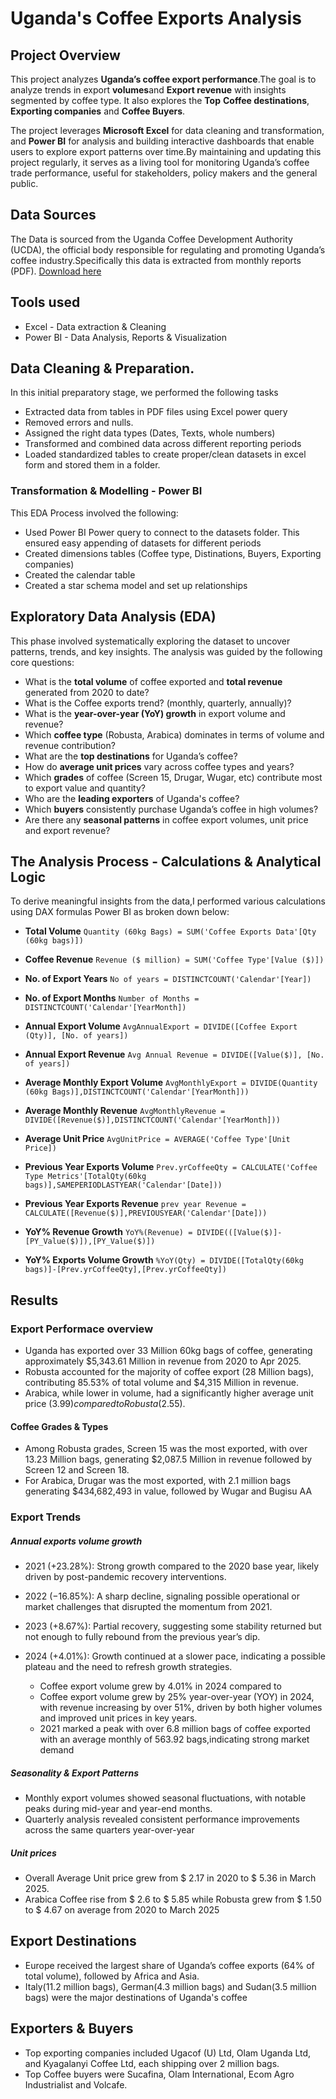 # Uganda's Coffee Exports Analysis
## Project Overview

This project analyzes **Uganda’s coffee export performance**.The goal is to analyze trends in export **volumes**and **Export revenue** with insights segmented by coffee type. It also explores the **Top** **Coffee destinations**, **Exporting companies** and **Coffee Buyers**.

The project leverages **Microsoft Excel** for data cleaning and transformation, and **Power BI** for analysis and building interactive dashboards that enable users to explore export patterns over time.By maintaining and updating this project regularly, it serves as a living tool for monitoring Uganda’s coffee trade performance, useful for stakeholders, policy makers and the general public.

## Data Sources

The Data is sourced from the Uganda Coffee Development Authority (UCDA), the official body responsible for regulating and promoting Uganda’s coffee industry.Specifically
this data is extracted from monthly reports (PDF). [Download here](https://ugandacoffee.go.ug/index.php/resource-center/reports/monthly-reports)

## Tools used

- Excel - Data extraction & Cleaning
- Power BI - Data Analysis, Reports & Visualization

## Data Cleaning & Preparation.

In this initial preparatory stage, we performed the following tasks
- Extracted data from tables in PDF files using Excel power query
- Removed errors and nulls.
- Assigned the right data types (Dates, Texts, whole numbers)
- Transformed and combined data across different reporting periods
- Loaded standardized tables to create proper/clean datasets in excel form and stored them in a folder.

### Transformation & Modelling - Power BI

This EDA Process involved the following:
- Used Power BI Power query to connect to the datasets folder. This ensured easy appending of datasets for different periods
- Created dimensions tables (Coffee type, Distinations, Buyers, Exporting companies)
- Created the calendar table
- Created a star schema model and set up relationships 


## Exploratory Data Analysis (EDA)

This phase involved systematically exploring the dataset to uncover patterns, trends, and key insights. The analysis was guided by the following core questions:

- What is the **total volume** of coffee exported and **total revenue** generated from 2020 to date?
- What is the Coffee exports trend? (monthly, quarterly, annually)?
- What is the **year-over-year (YoY) growth** in export volume and revenue?
- Which **coffee type** (Robusta, Arabica) dominates in terms of volume and revenue contribution?
- What are the **top destinations** for Uganda’s coffee?
- How do **average unit prices** vary across coffee types and years?
- Which **grades** of coffee (Screen 15, Drugar, Wugar, etc) contribute most to export value and quantity?
- Who are the **leading exporters** of Uganda's coffee?
- Which **buyers** consistently purchase Uganda’s coffee in high volumes?
- Are there any **seasonal patterns** in coffee export volumes, unit price and export revenue?

## The Analysis Process - Calculations & Analytical Logic

To derive meaningful insights from the data,I performed various calculations using DAX formulas Power BI as broken down below:

- **Total Volume**
```Quantity (60kg Bags) = SUM('Coffee Exports Data'[Qty (60kg bags)])```

- **Coffee Revenue**
  ```Revenue ($ million) = SUM('Coffee Type'[Value ($)])```

- **No. of Export Years**
  ```No of years = DISTINCTCOUNT('Calendar'[Year])```

- **No. of Export Months**
  ```Number of Months = DISTINCTCOUNT('Calendar'[YearMonth])```

- **Annual Export Volume**
  ```AvgAnnualExport = DIVIDE([Coffee Export (Qty)], [No. of years])```

- **Annual Export Revenue**
  ```Avg Annual Revenue = DIVIDE([Value($)], [No. of years])```

- **Average Monthly Export Volume**
  ```AvgMonthlyExport = DIVIDE(Quantity (60kg Bags)],DISTINCTCOUNT('Calendar'[YearMonth]))```

- **Average Monthly Revenue**
  ```AvgMonthlyRevenue = DIVIDE([Revenue($)],DISTINCTCOUNT('Calendar'[YearMonth]))```

- **Average Unit Price**
  ```AvgUnitPrice = AVERAGE('Coffee Type'[Unit Price])```
  
- **Previous Year Exports Volume**
  ```Prev.yrCoffeeQty = CALCULATE('Coffee Type Metrics'[TotalQty(60kg bags)],SAMEPERIODLASTYEAR('Calendar'[Date]))```

- **Previous Year Exports Revenue**
  ```prev year Revenue = CALCULATE([Revenue($)],PREVIOUSYEAR('Calendar'[Date]))```

- **YoY% Revenue Growth**
  ```YoY%(Revenue) = DIVIDE(([Value($)]-[PY_Value($)]),[PY_Value($)])```

- **YoY% Exports Volume Growth**
  ```%YoY(Qty) = DIVIDE([TotalQty(60kg bags)]-[Prev.yrCoffeeQty],[Prev.yrCoffeeQty])```

## Results
### Export Performace overview

- Uganda has exported over 33 Million 60kg bags of coffee, generating approximately $5,343.61 Million in revenue from 2020 to Apr 2025.
- Robusta accounted for the majority of coffee export (28 Million bags), contributing 85.53% of total volume and $4,315 Million in revenue.
- Arabica, while lower in volume, had a significantly higher average unit price ($3.99) compared to Robusta ($2.55).

#### Coffee Grades & Types

  - Among Robusta grades, Screen 15 was the most exported, with over 13.23 Million bags, generating $2,087.5 Million in revenue followed by Screen 12 and Screen 18.
  - For Arabica, Drugar was the most exported, with 2.1 million bags generating $434,682,493 in value, followed by Wugar and Bugisu AA

### Export Trends

##### Annual exports volume growth
- 2021 (+23.28%): Strong growth compared to the 2020 base year, likely driven by post-pandemic recovery interventions.
- 2022 (−16.85%): A sharp decline, signaling possible operational or market challenges that disrupted the momentum from 2021.
- 2023 (+8.67%): Partial recovery, suggesting some stability returned but not enough to fully rebound from the previous year’s dip.
- 2024 (+4.01%): Growth continued at a slower pace, indicating a possible plateau and the need to refresh growth strategies.


  - Coffee export volume grew by 4.01% in 2024 compared to 
  - Coffee export volume grew by 25% year-over-year (YOY) in 2024, with revenue increasing by over 51%, driven by both higher volumes and improved unit prices in key years.
  - 2021 marked a peak with over 6.8 million bags of coffee exported with an average monthly of 563.92 bags,indicating strong market demand

##### Seasonality & Export Patterns

  - Monthly export volumes showed seasonal fluctuations, with notable peaks during mid-year and year-end months.
  - Quarterly analysis revealed consistent performance improvements across the same quarters year-over-year

##### Unit prices
  
  - Overall Average Unit price grew from $ 2.17 in 2020 to $ 5.36 in March 2025.
  - Arabica Coffee rise from $ 2.6 to $ 5.85 while Robusta grew from $ 1.50 to $ 4.67 on average from 2020 to March 2025

## Export Destinations
  
  - Europe received the largest share of Uganda’s coffee exports (64% of total volume), followed by Africa and Asia.
  - Italy(11.2 million bags), German(4.3 million bags) and Sudan(3.5 million bags) were the major destinations of Uganda's coffee

## Exporters & Buyers
- Top exporting companies included Ugacof (U) Ltd, Olam Uganda Ltd, and Kyagalanyi Coffee Ltd, each shipping over 2 million bags.
- Top Coffee buyers were Sucafina, Olam International, Ecom Agro Industrialist and Volcafe.

  
  


